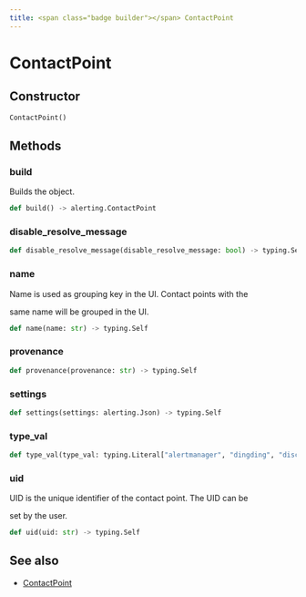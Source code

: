 ```yaml
---
title: <span class="badge builder"></span> ContactPoint
---
```

# <span class="badge builder"></span> ContactPoint

## Constructor

```python
ContactPoint()
```
## Methods

### <span class="badge object-method"></span> build

Builds the object.

```python
def build() -> alerting.ContactPoint
```

### <span class="badge object-method"></span> disable_resolve_message

```python
def disable_resolve_message(disable_resolve_message: bool) -> typing.Self
```

### <span class="badge object-method"></span> name

Name is used as grouping key in the UI. Contact points with the

same name will be grouped in the UI.

```python
def name(name: str) -> typing.Self
```

### <span class="badge object-method"></span> provenance

```python
def provenance(provenance: str) -> typing.Self
```

### <span class="badge object-method"></span> settings

```python
def settings(settings: alerting.Json) -> typing.Self
```

### <span class="badge object-method"></span> type_val

```python
def type_val(type_val: typing.Literal["alertmanager", "dingding", "discord", "email", "googlechat", "kafka", "line", "opsgenie", "pagerduty", "pushover", "sensugo", "slack", "teams", "telegram", "threema", "victorops", "webhook", "wecom"]) -> typing.Self
```

### <span class="badge object-method"></span> uid

UID is the unique identifier of the contact point. The UID can be

set by the user.

```python
def uid(uid: str) -> typing.Self
```

## See also

 * <span class="badge object-type-class"></span> [ContactPoint](./object-ContactPoint.md)
